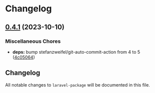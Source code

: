 # Changelog

## [0.4.1](https://github.com/asciito/laravel-package/compare/v0.4.0...v0.4.1) (2023-10-10)


### Miscellaneous Chores

* **deps:** bump stefanzweifel/git-auto-commit-action from 4 to 5 ([4c05064](https://github.com/asciito/laravel-package/commit/4c050642429055e3ada77eb8cb7ee06fcef8b7e3))

## Changelog

All notable changes to `laravel-package` will be documented in this file.
